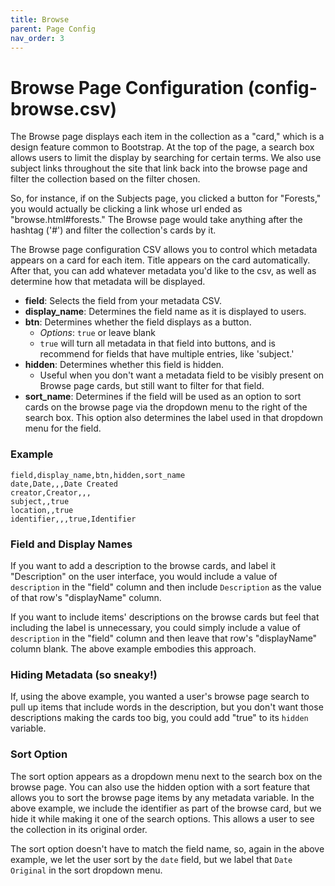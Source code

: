 ```yaml
---
title: Browse
parent: Page Config
nav_order: 3
---
```


# Browse Page Configuration (config-browse.csv)

The Browse page displays each item in the collection as a "card," which is a design feature common to Bootstrap. 
At the top of the page, a search box allows users to limit the display by searching for certain terms. 
We also use subject links throughout the site that link back into the browse page and filter the collection based on the filter chosen. 

So, for instance, if on the Subjects page, you clicked a button for "Forests," you would actually be clicking a link whose url ended as "browse.html#forests." 
The Browse page would take anything after the hashtag ('#') and filter the collection's cards by it. 

The Browse page configuration CSV allows you to control which metadata appears on a card for each item. 
Title appears on the card automatically. 
After that, you can add whatever metadata you'd like to the csv, as well as determine how that metadata will be displayed. 

- **field**: Selects the field from your metadata CSV.
- **display_name**: Determines the field name as it is displayed to users.
- **btn**: Determines whether the field displays as a button. 
    - *Options*: `true` or leave blank
    - `true` will turn all metadata in that field into buttons, and is recommend for fields that have multiple entries, like 'subject.' 
- **hidden**: Determines whether this field is hidden.
    - Useful when you don't want a metadata field to be visibly present on Browse page cards, but still want to filter for that field.
- **sort_name**: Determines if the field will be used as an option to sort cards on the browse page via the dropdown menu to the right of the search box. This option also determines the label used in that dropdown menu for the field. 

### Example 

```
field,display_name,btn,hidden,sort_name
date,Date,,,Date Created
creator,Creator,,,
subject,,true
location,,true
identifier,,,true,Identifier

```

### Field and Display Names

If you want to add a description to the browse cards, and label it "Description" on the user interface, you would include a value of `description` in the "field" column and then include `Description` as the value of that row's "displayName" column.

If you want to include items' descriptions on the browse cards but feel that including the label is unnecessary, you could simply include a value of `description` in the "field" column and then leave that row's "displayName" column blank. The above example embodies this approach.

### Hiding Metadata (so sneaky!) 

If, using the above example, you wanted a user's browse page search to pull up items that include words in the description, but you don't want those descriptions making the cards too big, you could add "true" to its `hidden` variable. 

### Sort Option

The sort option appears as a dropdown menu next to the search box on the browse page. You can also use the hidden option with a sort feature that allows you to sort the browse page items by any metadata variable. In the above example, we include the identifier as part of the browse card, but we hide it while making it one of the search options. This allows a user to see the collection in its original order. 

The sort option doesn't have to match the field name, so, again in the above example, we let the user sort by the `date` field, but we label that `Date Original` in the sort dropdown menu. 
